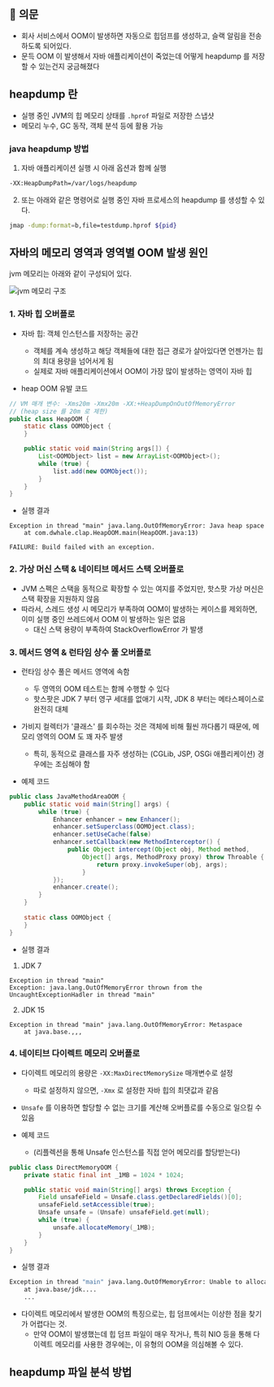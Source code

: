 ## 🤔 의문
* 회사 서비스에서 OOM이 발생하면 자동으로 힙덤프를 생성하고, 슬랙 알림을 전송하도록 되어있다.
* 문득 OOM 이 발생해서 자바 애플리케이션이 죽었는데 어떻게 heapdump 를 저장할 수 있는건지 궁금해졌다
## heapdump 란
* 실행 중인 JVM의 힙 메모리 상태를 `.hprof` 파일로 저장한 스냅샷
* 메모리 누수, GC 동작, 객체 분석 등에 활용 가능
### java heapdump 방법
1. 자바 애플리케이션 실행 시 아래 옵션과 함께 실행
```bash
-XX:HeapDumpPath=/var/logs/heapdump
```

2. 또는 아래와 같은 명령어로 실행 중인 자바 프로세스의 heapdump 를 생성할 수 있다.
```bash
jmap -dump:format=b,file=testdump.hprof ${pid}
```

## 자바의 메모리 영역과 영역별 OOM 발생 원인
jvm 메모리는 아래와 같이 구성되어 있다.

![jvm 메모리 구조](https://github.com/user-attachments/assets/bd8ed59a-9dd4-4d59-afc0-05ce4f856242)

### 1. 자바 힙 오버플로
* 자바 힙: 객체 인스턴스를 저장하는 공간
    * 객체를 계속 생성하고 해당 객체들에 대한 접근 경로가 살아있다면 언젠가는 힙의 최대 용량을 넘어서게 됨
    * 실제로 자바 애플리케이션에서 OOM이 가장 많이 발생하는 영역이 자바 힙

* heap OOM 유발 코드
```java
// VM 매개 변수: -Xms20m -Xmx20m -XX:+HeapDumpOnOutOfMemoryError
// (heap size 를 20m 로 제한)
public class HeapOOM {
    static class OOMObject {
    }

    public static void main(String args[]) {
        List<OOMObject> list = new ArrayList<OOMObject>();
        while (true) {
            list.add(new OOMObject());
        }
    }
}
```
* 실행 결과
```
Exception in thread "main" java.lang.OutOfMemoryError: Java heap space
	at com.dwhale.clap.HeapOOM.main(HeapOOM.java:13)

FAILURE: Build failed with an exception.
```

### 2. 가상 머신 스택 & 네이티브 메서드 스택 오버플로
* JVM 스펙은 스택을 동적으로 확장할 수 있는 여지를 주었지만, 핫스팟 가상 머신은 스택 확장을 지원하지 않음
* 따라서, 스레드 생성 시 메모리가 부족하여 OOM이 발생하는 케이스를 제외하면, 이미 실행 중인 쓰레드에서 OOM 이 발생하는 일은 없음
  * 대신 스택 용량이 부족하여 StackOverflowError 가 발생

### 3. 메서드 영역 & 런타임 상수 풀 오버플로
* 런타임 상수 풀은 메서드 영역에 속함
  * 두 영역의 OOM 테스트는 함께 수행할 수 있다
  * 핫스팟은 JDK 7 부터 영구 세대를 없애기 시작, JDK 8 부터는 메타스페이스로 완전히 대체
* 가비지 컬렉터가 '클래스' 를 회수하는 것은 객체에 비해 훨씬 까다롭기 때문에, 메모리 영역의 OOM 도 꽤 자주 발생
  * 특히, 동적으로 클래스를 자주 생성하는 (CGLib, JSP, OSGi 애플리케이션) 경우에는 조심해야 함

* 예제 코드
```java
public class JavaMethodAreaOOM {
	public static void main(String[] args) {
		while (true) {
			Enhancer enhancer = new Enhancer();
			enhancer.setSuperclass(OOMOject.class);
			enhancer.setUseCache(false)
			enhancer.setCallback(new MethodInterceptor() {
				public Object intercept(Object obj, Method method,
					Object[] args, MethodProxy proxy) throw Throable {
						return proxy.invokeSuper(obj, args);
					}
			});	
			enhancer.create();
		}
    }
		
    static class OOMObject {
    }
}
```

* 실행 결과
1. JDK 7
```
Exception in thread "main"
Exception: java.lang.OutOfMemoryError thrown from the UncaughtExceptionHadler in thread "main"
```

2. JDK 15
```
Exception in thread "main" java.lang.OutOfMemoryError: Metaspace
    at java.base.,,,
```

### 4. 네이티브 다이렉트 메모리 오버플로
* 다이렉트 메모리의 용량은 `-XX:MaxDirectMemorySize` 매개변수로 설정
  * 따로 설정하지 않으면, `-Xmx` 로 설정한 자바 힙의 최댓값과 같음
* `Unsafe` 를 이용하면 할당할 수 없는 크기를 계산해 오버플로를 수동으로 일으킬 수 있음

* 예제 코드
  * (리플렉션을 통해 Unsafe 인스턴스를 직접 얻어 메모리를 할당받는다)
```java
public class DirectMemoryOOM {
    private static final int _1MB = 1024 * 1024;

    public static void main(String[] args) throws Exception {
        Field unsafeField = Unsafe.class.getDeclaredFields()[0];
        unsafeField.setAccessible(true);
        Unsafe unsafe = (Unsafe) unsafeField.get(null);
        while (true) {
            unsafe.allocateMemory(_1MB);
        }
    }
}
```

* 실행 결과
```bash
Exception in thread "main" java.lang.OutOfMemoryError: Unable to allocate 1048576 bytes
    at java.base/jdk....
    ...
```

* 다이렉트 메모리에서 발생한 OOM의 특징으로는, 힙 덤프에서는 이상한 점을 찾기가 어렵다는 것.
  * 만약 OOM이 발생했는데 힙 덤프 파일이 매우 작거나, 특히 NIO 등을 통해 다이렉트 메모리를 사용한 경우에는, 이 유형의 OOM을 의심해볼 수 있다.

## heapdump 파일 분석 방법